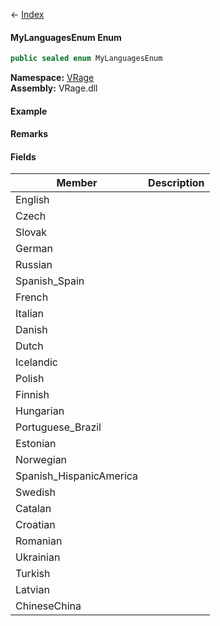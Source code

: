 ← [Index](Api-Index)

#### MyLanguagesEnum Enum

```csharp
public sealed enum MyLanguagesEnum
```

**Namespace:** [VRage](VRage)  
**Assembly:** VRage.dll

#### Example

#### Remarks

#### Fields

|Member|Description|
|---|---|
|English||
|Czech||
|Slovak||
|German||
|Russian||
|Spanish_Spain||
|French||
|Italian||
|Danish||
|Dutch||
|Icelandic||
|Polish||
|Finnish||
|Hungarian||
|Portuguese_Brazil||
|Estonian||
|Norwegian||
|Spanish_HispanicAmerica||
|Swedish||
|Catalan||
|Croatian||
|Romanian||
|Ukrainian||
|Turkish||
|Latvian||
|ChineseChina||


